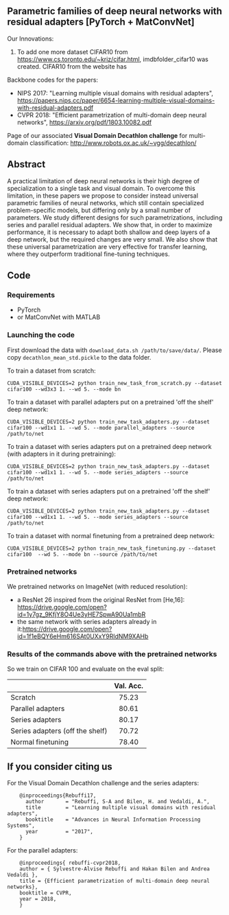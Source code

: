 ## Parametric families of deep neural networks with residual adapters [PyTorch + MatConvNet]

Our Innovations:
1. To add one more dataset CIFAR10 from https://www.cs.toronto.edu/~kriz/cifar.html, imdbfolder_cifar10 was created. CIFAR10 from the website has

Backbone codes for the papers:
- NIPS 2017: "Learning multiple visual domains with residual adapters", https://papers.nips.cc/paper/6654-learning-multiple-visual-domains-with-residual-adapters.pdf
- CVPR 2018: "Efficient parametrization of multi-domain deep neural networks", https://arxiv.org/pdf/1803.10082.pdf 

Page of our associated **Visual Domain Decathlon challenge** for multi-domain classification: http://www.robots.ox.ac.uk/~vgg/decathlon/

## Abstract 

A practical limitation of deep neural networks is their high degree of specialization to a single task and visual domain.
To overcome this limitation, in these papers we propose to consider instead universal parametric families of neural
networks, which still contain specialized problem-specific models, but differing only by a small number of parameters.
We study different designs for such parametrizations, including
series and parallel residual adapters. We show that, in order to maximize performance, it is necessary
to adapt both shallow and deep layers of a deep network,
but the required changes are very small. We also show that
these universal parametrization are very effective for transfer
learning, where they outperform traditional fine-tuning
techniques.

## Code

### Requirements
- PyTorch
- or MatConvNet with MATLAB

### Launching the code
First download the data with ``download_data.sh /path/to/save/data/``. Please copy ``decathlon_mean_std.pickle`` to the data folder. 

To train a dataset from scratch:

``CUDA_VISIBLE_DEVICES=2 python train_new_task_from_scratch.py --dataset cifar100 --wd3x3 1. --wd 5. --mode bn ``

To train a dataset with parallel adapters put on a pretrained 'off the shelf' deep network:

``CUDA_VISIBLE_DEVICES=2 python train_new_task_adapters.py --dataset cifar100 --wd1x1 1. --wd 5. --mode parallel_adapters --source /path/to/net``
   
To train a dataset with series adapters put on a pretrained deep network (with adapters in it during pretraining):

``CUDA_VISIBLE_DEVICES=2 python train_new_task_adapters.py --dataset cifar100 --wd1x1 1. --wd 5. --mode series_adapters --source /path/to/net``

To train a dataset with series adapters put on a pretrained 'off the shelf' deep network:

``CUDA_VISIBLE_DEVICES=2 python train_new_task_adapters.py --dataset cifar100 --wd1x1 1. --wd 5. --mode series_adapters --source /path/to/net``

To train a dataset with normal finetuning from a pretrained deep network:

``CUDA_VISIBLE_DEVICES=2 python train_new_task_finetuning.py --dataset cifar100  --wd 5. --mode bn --source /path/to/net``

### Pretrained networks
We pretrained networks on ImageNet (with reduced resolution):
- a ResNet 26 inspired from the original ResNet from [He,16]: https://drive.google.com/open?id=1y7gz_9KfjY8O4Ue3yHE7SpwA90Ua1mbR
- the same network with series adapters already in it:https://drive.google.com/open?id=1f1eBQY6eHm616SAt0UXxY9RldNM9XAHb

### Results of the commands above with the pretrained networks
So we train on CIFAR 100 and evaluate on the eval split:

|        |     Val. Acc.     | 
| :------------ | :-------------: | 
| Scratch       |     75.23     |     
| Parallel adapters     |   80.61    |      
| Series adapters       |     80.17      |        
| Series adapters (off the shelf)       |     70.72      |     
| Normal finetuning       |     78.40      |        

## If you consider citing us

For the Visual Domain Decathlon challenge and the series adapters:


        @inproceedings{Rebuffi17,
          author       = "Rebuffi, S-A and Bilen, H. and Vedaldi, A.",
          title        = "Learning multiple visual domains with residual adapters",
          booktitle    = "Advances in Neural Information Processing Systems",
          year         = "2017",
        }


For the parallel adapters:


        @inproceedings{ rebuffi-cvpr2018,
        author = { Sylvestre-Alvise Rebuffi and Hakan Bilen and Andrea Vedaldi },
        title = {Efficient parametrization of multi-domain deep neural networks},
        booktitle = CVPR,
        year = 2018,
        }

